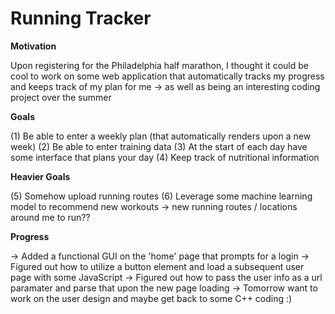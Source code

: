# Running Tracker
**Motivation**

Upon registering for the Philadelphia half marathon, I thought it could be cool to work on some web application that automatically tracks my progress and keeps track of my plan for me -> as well as being an interesting coding project over the summer

**Goals**

(1) Be able to enter a weekly plan (that automatically renders upon a new week) 
(2) Be able to enter training data
(3) At the start of each day have some interface that plans your day
(4) Keep track of nutritional information

**Heavier Goals**

(5) Somehow upload running routes
(6) Leverage some machine learning model to recommend new workouts -> new running routes / locations around me to run??

**Progress**

-> Added a functional GUI on the 'home' page that prompts for a login
-> Figured out how to utilize a button element and load a subsequent user page with some JavaScript
-> Figured out how to pass the user info as a url paramater and parse that upon the new page loading
-> Tomorrow want to work on the user design and maybe get back to some C++ coding :)
